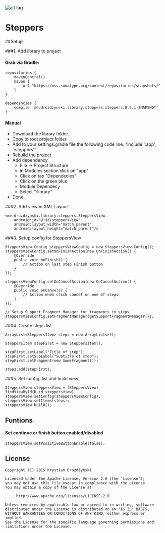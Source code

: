 ![alt tag](https://api.travis-ci.org/drozdzynski/Steppers.svg)
# Steppers

##Setup

###1. Add library to project

#### Grab via Gradle:
```
repositories {
    mavenCentral()
    maven {
        url "https://oss.sonatype.org/content/repositories/snapshots/"
    }
}

dependencies {
    compile 'me.drozdzynski.library.steppers:steppers:0.2.1-SNAPSHOT'
}
```

#### Manual
* Download the library folder.
* Copy to root project folder
* Add to your settings.gradle file the following code line: "include ':app', ':steppers'"
* Rebuild the project
* Add dependency
    * File → Project Structure
    * in Modules section click on "app"
    * Click on tab "Dependecies"
    * Click on the green plus
    * Module Dependecy
    * Select ":library"
* Done

###2. Add view in XML Layout
```
<me.drozdzynski.library.steppers.SteppersView
    android:id="@+id/steppersView"
    android:layout_width="match_parent"
    android:layout_height="match_parent"/>
```

###3. Setup config for SteppersView
```
SteppersView.Config steppersViewConfig = new SteppersView.Config();
steppersViewConfig.setOnFinishAction(new OnFinishAction() {
    @Override
    public void onFinish() {
        // Action on last step Finish button
    }
});

steppersViewConfig.setOnCancelAction(new OnCancelAction() {
    @Override
    public void onCancel() {
        // Action when click cancel on one of steps
    }
});

// Setup Support Fragment Manager for fragments in steps
steppersViewConfig.setFragmentManager(getSupportFragmentManager());
```

###4. Create steps list
```
ArrayList<SteppersItem> steps = new ArrayList<>();

SteppersItem stepFirst = new SteppersItem();

stepFirst.setLabel("Title of step");
stepFirst.setSubLabel("Subtitle of step");
stepFirst.setFragment(new SomeFragment());

steps.add(stepFirst);
```

###5. Set config, list and build view;
```
SteppersView steppersView = (SteppersView) findViewById(R.id.steppersView);
steppersView.setConfig(steppersViewConfig);
steppersView.setItems(steps);
steppersView.build();
```

## Funtions

#### Set continue or finish button enabled/disabled
```
steppersView.setPossitiveButtonEnable(false);
```

## License
```
Copyright (C) 2015 Krystian Drożdżyński

Licensed under the Apache License, Version 2.0 (the "License");
you may not use this file except in compliance with the License.
You may obtain a copy of the License at

     http://www.apache.org/licenses/LICENSE-2.0

Unless required by applicable law or agreed to in writing, software
distributed under the License is distributed on an "AS IS" BASIS,
WITHOUT WARRANTIES OR CONDITIONS OF ANY KIND, either express or implied.
See the License for the specific language governing permissions and
limitations under the License.
```
